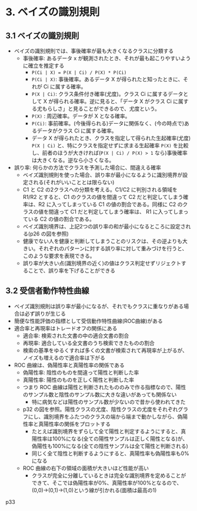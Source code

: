 # 3. ベイズの識別規則
## 3.1 ベイズの識別規則
- ベイズの識別規則では、事後確率が最も大きくなるクラスに分類する
  - 事後確率: あるデータ x が観測されたとき、それが最も起こりやすいように確立を推定する
    - `P(Ci | X) = P(X | Ci) / P(X) * P(Ci)`
    - `P(Ci | X)`: 事後確率。あるデータ X が得られたと知ったときに、それが Ci に属する確率。
    - `P(X | Ci)`: クラス条件付き確率(尤度)。クラス Ci に属するデータとして X が得られる確率。逆に見ると、「データ X がクラス Ci に属する尤もらしさ」と見ることができるので、尤度という。
    - `P(X)` : 周辺確率。データが X となる確率。
    - `P(Ci)`: 事前確率。(今後得られる)データに関係なく、(今の時点で)あるデータがクラス Ci に属する確率。
    - データ X が得られたとき、クラスを指定して得られた生起確率(尤度) `P(X | Ci)` と、特にクラスを指定せずに求まる生起確率 `P(X)` を比較し、前者のほうが大きければ(`P(X | Ci) / P(X) > 1` なら)事後確率は大きくなる。逆なら小さくなる。
- 誤り率: 何らかの方法でクラスを予測した場合に、間違える確率
  - ベイズ識別規則を使った場合、誤り率が最小になるように識別境界が設定される(それがいいこととは限らない)
  - C1 と C2 の2クラスへの分類を考える。C1/C2 に判別される領域を R1/R2 とすると、C1 のクラスの値を間違って C2 だと判定してしまう確率は、R2 に入ってしまっている C1 の値の割合である。同様に C2 のクラスの値を間違って C1 だと判定してしまう確率は、 R1 に入ってしまっている C2 の値の割合である。
  - ベイズ識別境界は、上記2つの誤り率の和が最小になるところに設定される(p26 の図を参照)
  - 健康でない人を健康と判断してしまうことのリスクは、その逆よりも大きい。それぞれのパターンに対する誤り率に対して重みづけを行うと、このような要求を表現できる。
  - 誤り率が大きい点(識別境界の近く)の値はクラス判定せずリジェクトすることで、誤り率を下げることができる

## 3.2 受信者動作特性曲線
- ベイズ識別規則は誤り率が最小になるが、それでもクラスに重なりがある場合は必ず誤りが生じる
- 簡便な性能評価の指標として受信動作特性曲線(ROC曲線)がある
- 適合率と再現率はトレードオフの関係にある
  - 適合率: 検索された文書の中の適合文書の割合
  - 再現率: 適合している全文書のうち検索できたものの割合
  - 検索の基準をゆるくすれば多くの文書が検索されて再現率が上がるが、ノイズも増えるので適合率は下がる
- ROC 曲線は、偽陽性率と真陽性率の関係である
  - 偽陽性率: 陰性のものを間違って陽性と判断した率
  - 真陽性率: 陽性のものを正しく陽性と判断した率
  - つまり ROC 曲線は陽性と判断されたもののみで作る指標なので、陽性のサンプル数と陰性のサンプル数に大きな違いがあっても関係ない
    - 特に病気などは陽性のサンプル数が少ないので昔から使われてきた
  - p32 の図を参照。陽性クラスの尤度、陰性クラスの尤度をそれぞれグラフにし、識別境界をふたつのクラスの端から端まで動かしながら、偽陽性率と真陽性率の関係をプロットする
    - たとえば識別境界をずらして全て陽性と判定するようにすると、真陽性率は100%になる(全ての陽性サンプルは正しく陽性となる)が、偽陽性も100%になる(全ての陰性サンプルは全て陽性と判断される)
    - 同じく全て陰性と判断するようにすると、真陽性率も偽陽性率も0%になる
  - ROC 曲線の右下の領域の面積が大きいほど性能が高い
    - クラスが完全に分離しているときは完全な識別境界を定めることができて、そこでは偽陽性率が0%、真陽性率が100%となるので、(0,0)->(0,1)->(1,0)という線が引かれる(面積は最高の1)

p33